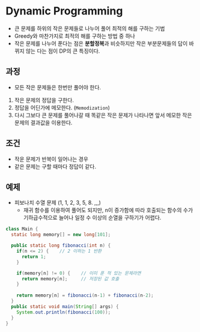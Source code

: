 Dynamic Programming
==
- 큰 문제를 하위의 작은 문제들로 나누어 풀어 최적의 해를 구하는 기법
- Greedy와 마찬가지로 최적의 해를 구하는 방법 중 하나
- 작은 문제를 나누어 푼다는 점은 **분할정복**과 비슷하지만 작은 부분문제들의 답이 바뀌지 않는 다는 점이 DP의 큰 특징이다.

과정
--
- 모든 작은 문제들은 한번만 풀어야 한다.
1. 작은 문제의 정답을 구한다.
2. 정답을 어딘가에 메모한다. (`Memodization`)
3. 다시 그보다 큰 문제를 풀어나갈 때 똑같은 작은 문제가 나타나면 앞서 메모한 작은 문제의 결과값을 이용한다.

조건
--
- 작운 문제가 반복이 일어나는 경우
- 같은 문제는 구할 때마다 정답이 같다.

예제
--
- 피보나치 수열 문제 (1, 1, 2, 3, 5, 8. ,,,)
    - 재귀 함수를 이용하여 풀어도 되지만, n이 증가함에 따라 호출되는 함수의 수가 기하급수적으로 늘어나 일정 수 이상의 순열을 구하기가 어렵다.
```java
class Main {
  static long memory[] = new long[101];

  public static long fibonacci(int n) {
    if(n <= 2) {	// 2 이하는 1 반환
      return 1;
    }

    if(memory[n] != 0) {	// 이미 푼 적 있는 문제라면
      return memory[n];		// 저장된 값 호출
    }
    
    return memory[n] = fibonacci(n-1) + fibonacci(n-2);
  }
  public static void main(String[] args) {
    System.out.println(fibonacci(100));
  }
}
```